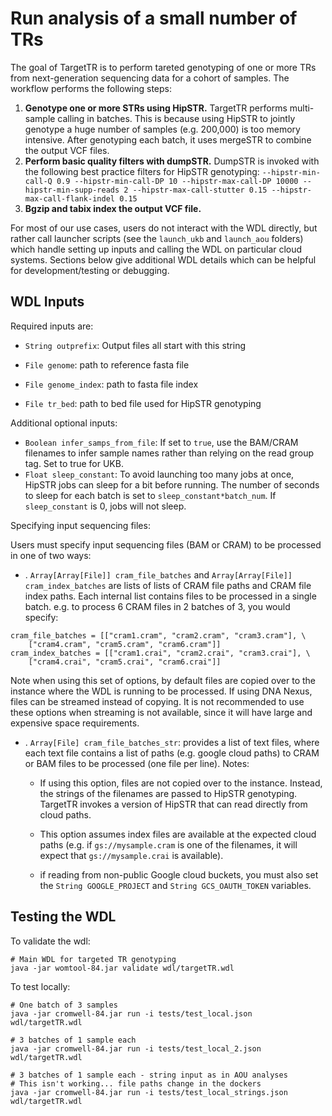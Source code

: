 # Run analysis of a small number of TRs

The goal of TargetTR is to perform tareted genotyping of one or more TRs from next-generation sequencing data for a cohort of samples. The workflow performs the following steps:

1. **Genotype one or more STRs using HipSTR.** TargetTR performs multi-sample calling in batches. This is because using HipSTR to jointly genotype a huge number of samples (e.g. 200,000) is too memory intensive. After genotyping each batch, it uses mergeSTR to combine the output VCF files.
2. **Perform basic quality filters with dumpSTR.** DumpSTR is invoked with the following best practice filters for HipSTR genotyping: `--hipstr-min-call-Q 0.9 --hipstr-min-call-DP 10 --hipstr-max-call-DP 10000 --hipstr-min-supp-reads 2 --hipstr-max-call-stutter 0.15 --hipstr-max-call-flank-indel 0.15`
3. **Bgzip and tabix index the output VCF file.**

For most of our use cases, users do not interact with the WDL directly, but rather call launcher scripts (see the `launch_ukb` and `launch_aou` folders) which handle setting up inputs and calling the WDL on particular cloud systems. Sections below give additional WDL details which can be helpful for development/testing or debugging.

## WDL Inputs

Required inputs are:

* `String outprefix`: Output files all start with this string

* `File genome`: path to reference fasta file

* `File genome_index`: path to fasta file index

* `File tr_bed`: path to bed file used for HipSTR genotyping

Additional optional inputs:

* `Boolean infer_samps_from_file`: If set to `true`, use the BAM/CRAM filenames to infer sample names rather than relying on the read group tag. Set to true for UKB.
* `Float sleep_constant`: To avoid launching too many jobs at once, HipSTR jobs can sleep for a bit before running. The number of seconds to sleep for each batch is set to `sleep_constant*batch_num`. If `sleep_constant` is 0, jobs will not sleep.

Specifying input sequencing files:

Users must specify input sequencing files (BAM or CRAM) to be processed in one of two ways:
* . `Array[Array[File]] cram_file_batches` and `Array[Array[File]] cram_index_batches` are lists of lists of CRAM file paths and CRAM file index paths. Each internal list contains files to be processed in a single batch. e.g. to process 6 CRAM files in 2 batches of 3, you would specify:

```
cram_file_batches = [["cram1.cram", "cram2.cram", "cram3.cram"], \
	["cram4.cram", "cram5.cram", "cram6.cram"]]
cram_index_batches = [["cram1.crai", "cram2.crai", "cram3.crai"], \
	["cram4.crai", "cram5.crai", "cram6.crai"]]
```

  Note when using this set of options, by default files are copied over to the instance where the WDL is running to be processed. If using DNA Nexus, files can be streamed instead of copying. It is not recommended to use these options when streaming is not available, since it will have large and expensive space requirements.

* . `Array[File] cram_file_batches_str`: provides a list of text files, where each text file contains a list of paths (e.g. google cloud paths) to CRAM or BAM files to be processed (one file per line). Notes:
  * If using this option, files are not copied over to the instance. Instead, the strings of the filenames are passed to HipSTR genotyping. TargetTR invokes a version of HipSTR that can read directly from cloud paths.

  * This option assumes index files are available at the expected cloud paths (e.g. if `gs://mysample.cram` is one of the filenames, it will expect that `gs://mysample.crai` is available).

  * if reading from non-public Google cloud buckets, you must also set the `String GOOGLE_PROJECT` and `String GCS_OAUTH_TOKEN` variables.

## Testing the WDL

To validate the wdl:

```
# Main WDL for targeted TR genotyping
java -jar womtool-84.jar validate wdl/targetTR.wdl
```

To test locally:

```
# One batch of 3 samples
java -jar cromwell-84.jar run -i tests/test_local.json wdl/targetTR.wdl

# 3 batches of 1 sample each
java -jar cromwell-84.jar run -i tests/test_local_2.json wdl/targetTR.wdl

# 3 batches of 1 sample each - string input as in AOU analyses
# This isn't working... file paths change in the dockers
java -jar cromwell-84.jar run -i tests/test_local_strings.json wdl/targetTR.wdl
```